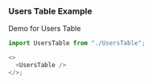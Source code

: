 ### Users Table Example

Demo for Users Table

```js
import UsersTable from "./UsersTable";

<>
  <UsersTable />
</>;
```

